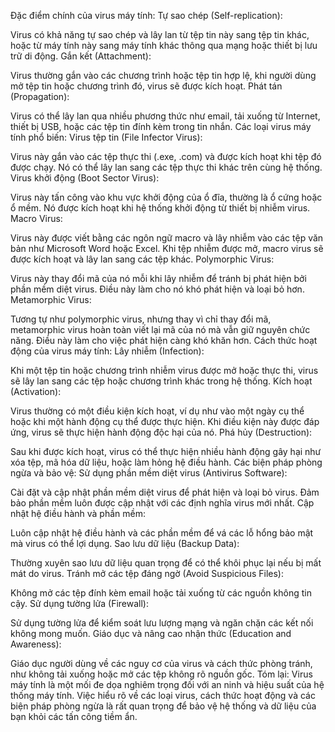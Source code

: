 Đặc điểm chính của virus máy tính:
Tự sao chép (Self-replication):

Virus có khả năng tự sao chép và lây lan từ tệp tin này sang tệp tin khác, hoặc từ máy tính này sang máy tính khác thông qua mạng hoặc thiết bị lưu trữ di động.
Gắn kết (Attachment):

Virus thường gắn vào các chương trình hoặc tệp tin hợp lệ, khi người dùng mở tệp tin hoặc chương trình đó, virus sẽ được kích hoạt.
Phát tán (Propagation):

Virus có thể lây lan qua nhiều phương thức như email, tải xuống từ Internet, thiết bị USB, hoặc các tệp tin đính kèm trong tin nhắn.
Các loại virus máy tính phổ biến:
Virus tệp tin (File Infector Virus):

Virus này gắn vào các tệp thực thi (.exe, .com) và được kích hoạt khi tệp đó được chạy. Nó có thể lây lan sang các tệp thực thi khác trên cùng hệ thống.
Virus khởi động (Boot Sector Virus):

Virus này tấn công vào khu vực khởi động của ổ đĩa, thường là ổ cứng hoặc ổ mềm. Nó được kích hoạt khi hệ thống khởi động từ thiết bị nhiễm virus.
Macro Virus:

Virus này được viết bằng các ngôn ngữ macro và lây nhiễm vào các tệp văn bản như Microsoft Word hoặc Excel. Khi tệp nhiễm được mở, macro virus sẽ được kích hoạt và lây lan sang các tệp khác.
Polymorphic Virus:

Virus này thay đổi mã của nó mỗi khi lây nhiễm để tránh bị phát hiện bởi phần mềm diệt virus. Điều này làm cho nó khó phát hiện và loại bỏ hơn.
Metamorphic Virus:

Tương tự như polymorphic virus, nhưng thay vì chỉ thay đổi mã, metamorphic virus hoàn toàn viết lại mã của nó mà vẫn giữ nguyên chức năng. Điều này làm cho việc phát hiện càng khó khăn hơn.
Cách thức hoạt động của virus máy tính:
Lây nhiễm (Infection):

Khi một tệp tin hoặc chương trình nhiễm virus được mở hoặc thực thi, virus sẽ lây lan sang các tệp hoặc chương trình khác trong hệ thống.
Kích hoạt (Activation):

Virus thường có một điều kiện kích hoạt, ví dụ như vào một ngày cụ thể hoặc khi một hành động cụ thể được thực hiện. Khi điều kiện này được đáp ứng, virus sẽ thực hiện hành động độc hại của nó.
Phá hủy (Destruction):

Sau khi được kích hoạt, virus có thể thực hiện nhiều hành động gây hại như xóa tệp, mã hóa dữ liệu, hoặc làm hỏng hệ điều hành.
Các biện pháp phòng ngừa và bảo vệ:
Sử dụng phần mềm diệt virus (Antivirus Software):

Cài đặt và cập nhật phần mềm diệt virus để phát hiện và loại bỏ virus. Đảm bảo phần mềm luôn được cập nhật với các định nghĩa virus mới nhất.
Cập nhật hệ điều hành và phần mềm:

Luôn cập nhật hệ điều hành và các phần mềm để vá các lỗ hổng bảo mật mà virus có thể lợi dụng.
Sao lưu dữ liệu (Backup Data):

Thường xuyên sao lưu dữ liệu quan trọng để có thể khôi phục lại nếu bị mất mát do virus.
Tránh mở các tệp đáng ngờ (Avoid Suspicious Files):

Không mở các tệp đính kèm email hoặc tải xuống từ các nguồn không tin cậy.
Sử dụng tường lửa (Firewall):

Sử dụng tường lửa để kiểm soát lưu lượng mạng và ngăn chặn các kết nối không mong muốn.
Giáo dục và nâng cao nhận thức (Education and Awareness):

Giáo dục người dùng về các nguy cơ của virus và cách thức phòng tránh, như không tải xuống hoặc mở các tệp không rõ nguồn gốc.
Tóm lại:
Virus máy tính là một mối đe dọa nghiêm trọng đối với an ninh và hiệu suất của hệ thống máy tính. Việc hiểu rõ về các loại virus, cách thức hoạt động và các biện pháp phòng ngừa là rất quan trọng để bảo vệ hệ thống và dữ liệu của bạn khỏi các tấn công tiềm ẩn.